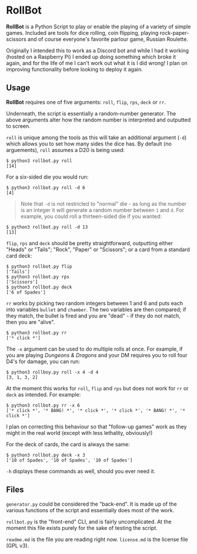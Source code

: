 # RollBot

**RollBot** is a Python Script to play or enable the playing of a variety of simple games. Included are tools for dice rolling, coin flipping, playing rock-paper-scissors and of course everyone's favorite parlour game, Russian Roulette.

Originally I intended this to work as a Discord bot and while I had it working (hosted on a Raspberry Pi) I ended up doing something which broke it again, and for the life of me I can't work out what it is I did wrong! I plan on improving functionality before looking to deploy it again.

## Usage

**RollBot** requires one of five arguments: `roll`, `flip`, `rps`, `deck` or `rr`.

Underneath, the script is essentially a random-number generator. The above arguments alter how the random number is interpreted and outputted to screen. 

`roll` is unique among the tools as this will take an additional argument (`-d`) which allows you to set how many sides the dice has. By default (no arguements), `roll` assumes a D20 is being used: 

    $ python3 rollbot.py roll
    [14]    

For a six-sided die you would run: 

    $ python3 rollbot.py roll -d 6
    [4]

> Note that `-d` is not restricted to "normal" die - as long as the number is an integer it will generate a random number between `1` and `d`. For example, you could roll a thirteen-sided die if you wanted:

    $ python3 rollbot.py roll -d 13
    [13]

`flip`, `rps` and `deck` should be pretty straightforward, outputting either "Heads" or "Tails"; "Rock", "Paper" or "Scissors"; or a card from a standard card deck:

    $ python3 rollbot.py flip
    ['Tails']
    $ python3 rollbot.py rps
    ['Scissors']
    $ python3 rollbot.py deck
    ['6 of Spades']

`rr` works by picking two random integers between 1 and 6 and puts each into variables `bullet` and `chamber`. The two variables are then compared; if they match, the bullet is fired and you are "dead" - if they do not match, then you are "alive".

    $ python3 rollbot.py rr
    ['* click *']

The `-x` argument can be used to do multiple rolls at once. For example, if you are playing *Dungeons & Dragons* and your DM requires you to roll four D4's for damage, you can run:

    $ python3 rollboy.py roll -x 4 -d 4
    [3, 1, 3, 2]

At the moment this works for `roll`, `flip` and `rps` but does not work for `rr` or `deck` as intended. For example:

    $ python3 rollbot.py rr -x 6
    ['* click *', '* BANG! *', '* click *', '* click *', '* BANG! *', '* click *']

I plan on correcting this behaviour so that "follow-up games" work as they might in the real world (except with less lethality, obviously!)

For the deck of cards, the card is always the same: 

    $ python3 rollbot.py deck -x 3
    ['10 of Spades', '10 of Spades', '10 of Spades']

`-h` displays these commands as well, should you ever need it.

## Files

`generator.py` could be considered the "back-end". It is made up of the various functions of the script and essentially does most of the work. 

`rollbot.py` is the "front-end" CLI, and is fairly uncomplicated. At the moment this file exists purely for the sake of testing the script. 

`readme.md` is the file you are reading right now. `license.md` is the license file (GPL v3).
